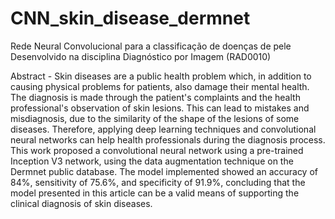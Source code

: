 # CNN_skin_disease_dermnet

Rede Neural Convolucional para a classificação de doenças de pele
Desenvolvido na disciplina Diagnóstico por Imagem (RAD0010)

Abstract - Skin diseases are a public health problem which, in addition to causing physical problems for patients, also damage their mental health. The diagnosis is made through the patient's complaints and the health professional's observation of skin lesions. This can lead to mistakes and misdiagnosis, due to the similarity of the shape of the lesions of some diseases. Therefore, applying deep learning techniques and convolutional neural networks can help health professionals during the diagnosis process. This work proposed a convolutional neural network using a pre-trained Inception V3 network, using the data augmentation technique on the Dermnet public database. The model implemented showed an accuracy of 84%, sensitivity of 75.6%, and specificity of 91.9%, concluding that the model presented in this article can be a valid means of supporting the clinical diagnosis of skin diseases.
